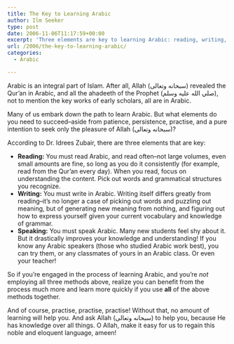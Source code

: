```yaml
---
title: The Key to Learning Arabic
author: Ilm Seeker
type: post
date: 2006-11-06T11:17:59+00:00
excerpt: 'Three elements are key to learning Arabic: reading, writing, and speaking. Practise all three often, even if in small quantities.'
url: /2006/the-key-to-learning-arabic/
categories:
  - Arabic

---
```

Arabic is an integral part of Islam. After all, Allah (سبحانه وتعالى) revealed the Qur&#8217;an in Arabic, and all the ahadeeth of the Prophet (صلي الله عليه وسلم), not to mention the key works of early scholars, all are in Arabic.

Many of us embark down the path to learn Arabic. But what elements do you need to succeed&#8211;aside from patience, persistence, practise, and a pure intention to seek only the pleasure of Allah (سبحانه وتعالى)?

According to Dr. Idrees Zubair, there are three elements that are key:

  * **Reading:** You must read Arabic, and read often&#8211;not large volumes, even small amounts are fine, so long as you do it consistently (for example, read from the Qur&#8217;an every day). When you read, focus on understanding the content. Pick out words and grammatical structures you recognize.
  * **Writing:** You must write in Arabic. Writing itself differs greatly from reading&#8211;it&#8217;s no longer a case of picking out words and puzzling out meaning, but of generating new meaning from nothing, and figuring out how to express yourself given your current vocabulary and knowledge of grammar.
  * **Speaking:** You must speak Arabic. Many new students feel shy about it. But it drastically improves your knowledge and understanding! If you know any Arabic speakers (those who studied Arabic work best), you can try them, or any classmates of yours in an Arabic class. Or even your teacher!

So if you&#8217;re engaged in the process of learning Arabic, and you&#8217;re _not_ employing all three methods above, realize you can benefit from the process much more and learn more quickly if you use **all** of the above methods together.

And of course, practise, practise, practise! Without that, no amount of learning will help you. And ask Allah (سبحانه وتعالى) to help you, because He has knowledge over all things. O Allah, make it easy for us to regain this noble and eloquent language, ameen!